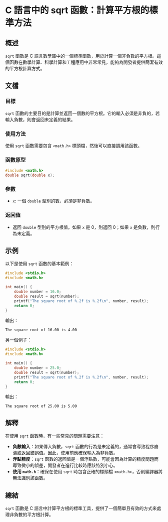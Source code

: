 <!--
Meta Description: # C 語言中的 sqrt 函數：計算平方根的標準方法 ## 概述 `sqrt` 函數是 C 語言數學庫中的一個標準函數，用於計算一個非負數的平方根。這個函數在數學計算、科學計算和工程應用中非常常見，能夠為開發者提供簡潔有效的平方根計算方式。 ## 文檔 ### 目標 `sqrt` 函數的主要目的是...
Meta Keywords: sqrt, double, math, number, include
-->

# C 語言中的 sqrt 函數：計算平方根的標準方法

## 概述
`sqrt` 函數是 C 語言數學庫中的一個標準函數，用於計算一個非負數的平方根。這個函數在數學計算、科學計算和工程應用中非常常見，能夠為開發者提供簡潔有效的平方根計算方式。

## 文檔
### 目標
`sqrt` 函數的主要目的是計算並返回一個數的平方根。它的輸入必須是非負的，若輸入負數，則會返回未定義的結果。

### 使用方法
使用 `sqrt` 函數需要包含 `<math.h>` 標頭檔，然後可以直接調用該函數。

### 函數原型
```c
#include <math.h>
double sqrt(double x);
```

### 參數
- `x`: 一個 `double` 型別的數，必須是非負數。

### 返回值
- 返回 `double` 型別的平方根值。如果 `x` 是 0，則返回 0；如果 `x` 是負數，則行為未定義。

## 示例
以下是使用 `sqrt` 函數的基本範例：

```c
#include <stdio.h>
#include <math.h>

int main() {
    double number = 16.0;
    double result = sqrt(number);
    printf("The square root of %.2f is %.2f\n", number, result);
    return 0;
}
```
輸出：
```
The square root of 16.00 is 4.00
```

另一個例子：
```c
#include <stdio.h>
#include <math.h>

int main() {
    double number = 25.0;
    double result = sqrt(number);
    printf("The square root of %.2f is %.2f\n", number, result);
    return 0;
}
```
輸出：
```
The square root of 25.00 is 5.00
```

## 解釋
在使用 `sqrt` 函數時，有一些常見的問題需要注意：
- **負數輸入**：如果傳入負數，`sqrt` 函數的行為是未定義的，通常會導致程序崩潰或返回錯誤值。因此，使用前應確保輸入為非負數。
- **浮點精度**：`sqrt` 函數的返回值是一個浮點數，可能會因為計算的精度問題而導致微小的誤差，開發者在進行比較時應該特別小心。
- **使用 `math.h`**：確保在使用 `sqrt` 時包含正確的標頭檔 `<math.h>`，否則編譯器將無法識別該函數。

## 總結
`sqrt` 函數是 C 語言中計算平方根的標準工具，提供了一個簡單且有效的方式來處理非負數的平方根計算。
